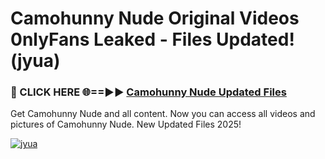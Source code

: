 # Camohunny Nude Original Videos 0nlyFans Leaked - Files Updated! (jyua)

<h3>🔴 CLICK HERE 🌐==►► <a href="https://tinyurl.com/yrmya6cz" rel="nofollow">Camohunny Nude Updated Files</a></h3>

Get Camohunny Nude and all content. Now you can access all videos and pictures of Camohunny Nude. New Updated Files 2025!

[![jyua](https://i.imgur.com/FMdXYCs.gif)](https://tinyurl.com/yrmya6cz)
